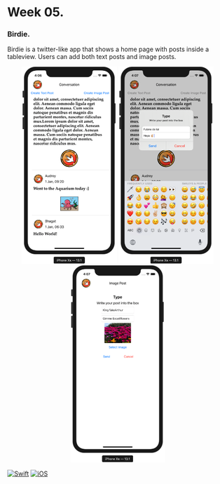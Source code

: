 # Week 05.
### Birdie.
Birdie is a twitter-like app that shows a home page with posts inside a tableview. Users can add both text posts and image posts.  
<p align="center"> <!-- using the assets directory -->
	<img src="/Week05/Assets/Birdie01.png" height="450"/> 
	<img src="/Week05/Assets/Birdie02.png" height="450"/>
 <img src="/Week05/Assets/Birdie03.png" height="450"/>
</p>

[![Swift](https://img.shields.io/badge/Swift-5.0-orange.svg?longCache=true&style=flat&logo=swift)](https://www.swift.org)
[![iOS](https://img.shields.io/badge/iOS-13.0+-lightgrey.svg?longCache=true&?style=plastic&logo=apple)](https://developer.apple.com/ios/)  

 
